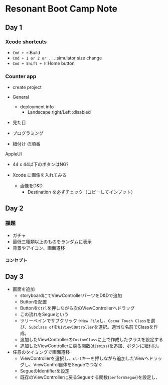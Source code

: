 # Resonant Boot Camp Note
## Day 1
### Xcode shortcuts
- `Cmd + r`:Build
- `Cmd + 1 or 2 or ...`:simulator size change
- `Cmd + Shift + h`:Home button

### Counter app
- create project
- General
    + deployment info
        * Landscape right/Left :disabled

- 見た目
- プログラミング
- 紐付け
の順番

AppleUI
- 44 x 44以下のボタンはNG?

- Xcode に画像を入れてみる
    + 画像をD&D
        * Destination を必ずチェック（コピーしてインプット）

## Day 2
### 課題
- ガチャ
- 最低三種類以上のものをランダムに表示
- 背景やアイコン、画面遷移

#### コンセプト

## Day 3
- 画面を追加
    - storyboardにてViewControllerパーツをD&Dで追加
    - Buttonを配置
    - Buttonを`Ctrl`を押しながら次のViewControllerへドラッグ
    - この流れをSegueという
    - ツリーペインでサブクリック->`New File`し、`Cocoa Touch Class`を選び、`Subclass of`を`UIViewCOntroller`を選択。適当な名前でClassを作成。
    - 追加したViewControllerの`CustomClass`に上で作成したクラスを設定する
    - 追加したViewControllerに戻る関数(`dismiss`)を追加、ボタンに紐付け。
- 任意のタイミングで画面遷移
    - ViewControllerを選択し、`ctrl`キーを押しながら追加したViewへドラッグし、ViewControl自体をSegueでつなぐ
    - SegueのIdentifierを設定
    - 既存のViewControllerに戻るSegueする関数(`performSegue`)を設定し、
